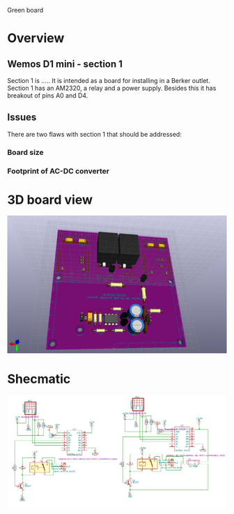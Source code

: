 
Green board

# Overview

## Wemos D1 mini - section 1

Section 1 is ..... 
It is intended as a board for installing in a Berker outlet. 
Section 1 has an AM2320, a relay and a power supply. Besides this it has breakout of pins A0 and D4.

## Issues

There are two flaws with section 1 that should be addressed: 
### Board size
### Footprint of AC-DC converter

# 3D board view

![](Kicad-Berker-2-Wemos-3D.png)

# Shecmatic

![](Kicad-Berker-2-Wemos-Sch.png)
